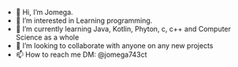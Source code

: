 - 👋 Hi, I’m Jomega.
- 👀 I’m interested in Learning programming.
- 🌱 I’m currently learning Java, Kotlin, Phyton, c, c++ and Computer Science as a whole
- 💞️ I’m looking to collaborate with anyone on any new projects
- 📫 How to reach me DM: @jomega743ct

<!---
Jomega743ct/Jomega743ct is a ✨ special ✨ repository because its `README.md` (this file) appears on your GitHub profile.
You can click the Preview link to take a look at your changes.
--->
